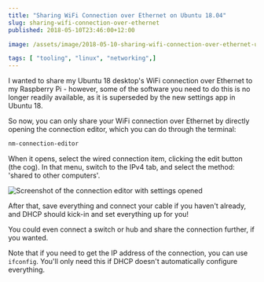 ```yaml
---
title: "Sharing WiFi Connection over Ethernet on Ubuntu 18.04"
slug: sharing-wifi-connection-over-ethernet
published: 2018-05-10T23:46:00+12:00

image: /assets/image/2018-05-10-sharing-wifi-connection-over-ethernet-ubuntu-18-04--2ccfd293-2211-4163-b960-a1397a90c7ab.png

tags: [ "tooling", "linux", "networking",]
---
```


I wanted to share my Ubuntu 18 desktop's WiFi connection over Ethernet to my Raspberry Pi - however, some of the software you need to do this is no longer readily available, as it is superseded by the new settings app in Ubuntu 18.

So now, you can only share your WiFi connection over Ethernet by directly opening the connection editor, which you can do through the terminal:

```sh
nm-connection-editor
```

When it opens, select the wired connection item, clicking the edit button (the cog). In that menu, switch to the IPv4 tab, and select the method: 'shared to other computers'.

![Screenshot of the connection editor with settings opened](/assets/image/2018-05-10-sharing-wifi-connection-over-ethernet-ubuntu-18-04--2ccfd293-2211-4163-b960-a1397a90c7ab.png)

After that, save everything and connect your cable if you haven't already, and DHCP should kick-in and set everything up for you!

You could even connect a switch or hub and share the connection further, if you wanted.

Note that if you need to get the IP address of the connection, you can use `ifconfig`. You'll only need this if DHCP doesn't automatically configure everything.
